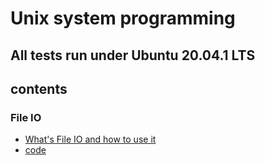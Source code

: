 # Unix system programming

## All tests run under Ubuntu 20.04.1 LTS

## contents

### File IO
* [What's File IO and how to use it](https://github.com/BigDukee/unixProgramming/blob/master/introduction/File%20IO/README.md)
* [code](https://github.com/BigDukee/unixProgramming/blob/master/code/File%20IO/README.md)
